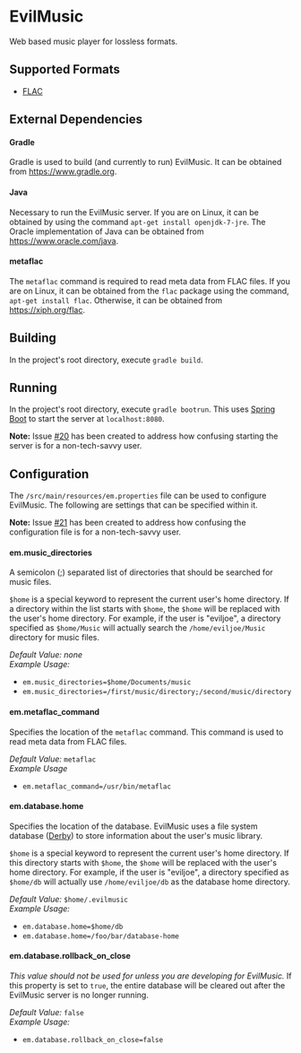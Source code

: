 EvilMusic
=========

Web based music player for lossless formats.

## Supported Formats
 * [FLAC](https://xiph.org/flac)

## External Dependencies
#### Gradle
Gradle is used to build (and currently to run) EvilMusic.  It can be obtained from https://www.gradle.org.

#### Java
Necessary to run the EvilMusic server.  If you are on Linux, it can be obtained by using the command `apt-get install openjdk-7-jre`.  The Oracle implementation of Java can be obtained from https://www.oracle.com/java.

#### metaflac
The `metaflac` command is required to read meta data from FLAC files.  If you are on Linux, it can be obtained from the `flac` package using the command, `apt-get install flac`.  Otherwise, it can be obtained from https://xiph.org/flac.

## Building
In the project's root directory, execute `gradle build`.

## Running
In the project's root directory, execute `gradle bootrun`.  This uses [Spring Boot](http://projects.spring.io/spring-boot) to start the server at `localhost:8080`.

**Note:** Issue [#20](https://github.com/eviljoe/evilmusic/issues/20) has been created to address how confusing starting the server is for a non-tech-savvy user.

## Configuration
The `/src/main/resources/em.properties` file can be used to configure EvilMusic.  The following are settings that can be specified within it.

**Note:** Issue [#21](https://github.com/eviljoe/evilmusic/issues/21) has been created to address how confusing the configuration file is for a non-tech-savvy user.

#### em.music_directories
A semicolon (;) separated list of directories that should be searched for music files.

`$home` is a special keyword to represent the current user's home directory.  If a directory within the list starts with `$home`, the `$home` will be replaced with the user's home directory.  For example, if the user is "eviljoe", a directory specified as `$home/Music` will actually search the `/home/eviljoe/Music` directory for music files.

*Default Value:* *none*<br/>
*Example Usage:*
 * `em.music_directories=$home/Documents/music`
 * `em.music_directories=/first/music/directory;/second/music/directory`

#### em.metaflac_command
Specifies the location of the `metaflac` command.  This command is used to read meta data from FLAC files.

*Default Value:* `metaflac`<br/>
*Example Usage*
 * `em.metaflac_command=/usr/bin/metaflac`

#### em.database.home
Specifies the location of the database.  EvilMusic uses a file system database ([Derby](http://db.apache.org/derby/)) to store information about the user's music library.

`$home` is a special keyword to represent the current user's home directory.  If this directory starts with `$home`, the `$home` will be replaced with the user's home directory.  For example, if the user is "eviljoe", a directory specified as `$home/db` will actually use `/home/eviljoe/db` as the database home directory.

*Default Value:* `$home/.evilmusic`<br/>
*Example Usage:*
 * `em.database.home=$home/db`
 * `em.database.home=/foo/bar/database-home`

#### em.database.rollback_on_close
*This value should not be used for unless you are developing for EvilMusic.*  If this property is set to `true`, the entire database will be cleared out after the EvilMusic server is no longer running.

*Default Value:* `false`<br/>
*Example Usage:*
 * `em.database.rollback_on_close=false`